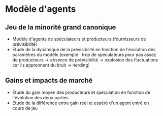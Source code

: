 # Modèle d'agents

## Jeu de la minorité grand canonique
- Modèle d'agents de spéculateurs et producteurs (fournisseurs de prévisibilité)
- Etude de la dynamique de la prévisibilité en fonction de l'évolution des paramètres du modèle (exemple : trop de spéculateurs pour pas assez de producteurs -> absence de prévisibilité -> explosion des fluctuations car ils apprennent du bruit -> herding)

## Gains et impacts de marché 
- Etude du gain moyen des producteurs et spéculation en fonction de l'évolution des deux parties
- Etude de la différence entre gain réel et espéré d'un agent entré en cours de jeu
